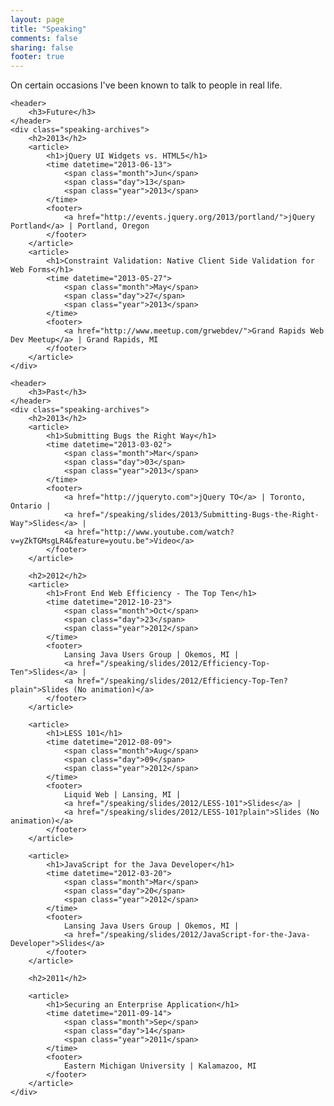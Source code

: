```yaml
---
layout: page
title: "Speaking"
comments: false
sharing: false
footer: true
---
```


<div class="speaking">
	<p>On certain occasions I've been known to talk to people in real life.</p>

	<header>
		<h3>Future</h3>
	</header>
	<div class="speaking-archives">
		<h2>2013</h2>
		<article>
			<h1>jQuery UI Widgets vs. HTML5</h1>
			<time datetime="2013-06-13">
				<span class="month">Jun</span>
				<span class="day">13</span>
				<span class="year">2013</span>
			</time>
			<footer>
				<a href="http://events.jquery.org/2013/portland/">jQuery Portland</a> | Portland, Oregon
			</footer>
		</article>
		<article>
			<h1>Constraint Validation: Native Client Side Validation for Web Forms</h1>
			<time datetime="2013-05-27">
				<span class="month">May</span>
				<span class="day">27</span>
				<span class="year">2013</span>
			</time>
			<footer>
				<a href="http://www.meetup.com/grwebdev/">Grand Rapids Web Dev Meetup</a> | Grand Rapids, MI
			</footer>
		</article>
	</div>

	<header>
		<h3>Past</h3>
	</header>
	<div class="speaking-archives">
		<h2>2013</h2>
		<article>
			<h1>Submitting Bugs the Right Way</h1>
			<time datetime="2013-03-02">
				<span class="month">Mar</span>
				<span class="day">03</span>
				<span class="year">2013</span>
			</time>
			<footer>
				<a href="http://jqueryto.com">jQuery TO</a> | Toronto, Ontario | 
				<a href="/speaking/slides/2013/Submitting-Bugs-the-Right-Way">Slides</a> |
				<a href="http://www.youtube.com/watch?v=yZkTGMsgLR4&feature=youtu.be">Video</a>
			</footer>
		</article>

		<h2>2012</h2>
		<article>
			<h1>Front End Web Efficiency - The Top Ten</h1>
			<time datetime="2012-10-23">
				<span class="month">Oct</span>
				<span class="day">23</span>
				<span class="year">2012</span>
			</time>
			<footer>
				Lansing Java Users Group | Okemos, MI | 
				<a href="/speaking/slides/2012/Efficiency-Top-Ten">Slides</a> | 
				<a href="/speaking/slides/2012/Efficiency-Top-Ten?plain">Slides (No animation)</a>
			</footer>
		</article>

		<article>
			<h1>LESS 101</h1>
			<time datetime="2012-08-09">
				<span class="month">Aug</span>
				<span class="day">09</span>
				<span class="year">2012</span>
			</time>
			<footer>
				Liquid Web | Lansing, MI | 
				<a href="/speaking/slides/2012/LESS-101">Slides</a> | 
				<a href="/speaking/slides/2012/LESS-101?plain">Slides (No animation)</a>
			</footer>
		</article>

		<article>
			<h1>JavaScript for the Java Developer</h1>
			<time datetime="2012-03-20">
				<span class="month">Mar</span>
				<span class="day">20</span>
				<span class="year">2012</span>
			</time>
			<footer>
				Lansing Java Users Group | Okemos, MI | 
				<a href="/speaking/slides/2012/JavaScript-for-the-Java-Developer">Slides</a>
			</footer>
		</article>

		<h2>2011</h2>

		<article>
			<h1>Securing an Enterprise Application</h1>
			<time datetime="2011-09-14">
				<span class="month">Sep</span>
				<span class="day">14</span>
				<span class="year">2011</span>
			</time>
			<footer>
				Eastern Michigan University | Kalamazoo, MI 
			</footer>
		</article>
	</div>
</div>